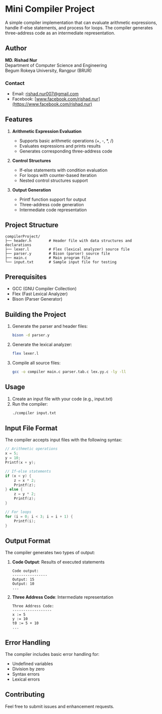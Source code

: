# Mini Compiler Project

A simple compiler implementation that can evaluate arithmetic expressions, handle if-else statements, and process for loops. The compiler generates three-address code as an intermediate representation.

## Author

**MD. Rishad Nur**  
Department of Computer Science and Engineering  
Begum Rokeya University, Rangpur (BRUR)

### Contact
- Email: rishad.nur007@gmail.com
- Facebook: [www.facebook.com/rishad.nur](https://www.facebook.com/rishad.nur)

## Features

1. **Arithmetic Expression Evaluation**
   - Supports basic arithmetic operations (+, -, *, /)
   - Evaluates expressions and prints results
   - Generates corresponding three-address code

2. **Control Structures**
   - If-else statements with condition evaluation
   - For loops with counter-based iteration
   - Nested control structures support

3. **Output Generation**
   - Printf function support for output
   - Three-address code generation
   - Intermediate code representation

## Project Structure

```
compilerProject/
├── header.h        # Header file with data structures and declarations
├── lexer.l         # Flex (lexical analyzer) source file
├── parser.y        # Bison (parser) source file
├── main.c          # Main program file
└── input.txt       # Sample input file for testing
```

## Prerequisites

- GCC (GNU Compiler Collection)
- Flex (Fast Lexical Analyzer)
- Bison (Parser Generator)

## Building the Project

1. Generate the parser and header files:
   ```bash
   bison -d parser.y
   ```

2. Generate the lexical analyzer:
   ```bash
   flex lexer.l
   ```

3. Compile all source files:
   ```bash
   gcc -o compiler main.c parser.tab.c lex.yy.c -ly -ll
   ```

## Usage

1. Create an input file with your code (e.g., input.txt)
2. Run the compiler:
   ```bash
   ./compiler input.txt
   ```

## Input File Format

The compiler accepts input files with the following syntax:

```c
// Arithmetic operations
x = 5;
y = 10;
Printf(x + y);

// If-else statements
if (x < y) {
    z = x * 2;
    Printf(z);
} else {
    z = y * 2;
    Printf(z);
}

// For loops
for (i = 0; i < 3; i = i + 1) {
    Printf(i);
}
```

## Output Format

The compiler generates two types of output:

1. **Code Output**: Results of executed statements
   ```
   Code output:
   ----------------
   Output: 15
   Output: 10
   ...
   ```

2. **Three Address Code**: Intermediate representation
   ```
   Three Address Code:
   ------------------
   x := 5
   y := 10
   t0 := 5 + 10
   ...
   ```

## Error Handling

The compiler includes basic error handling for:
- Undefined variables
- Division by zero
- Syntax errors
- Lexical errors

## Contributing

Feel free to submit issues and enhancement requests.